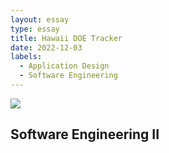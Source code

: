 ```yaml
---
layout: essay
type: essay
title: Hawaii DOE Tracker
date: 2022-12-03
labels:
  - Application Design
  - Software Engineering
---
```


<img class="ui large centered image" src="../images/hi-deo.png">

## Software Engineering II
